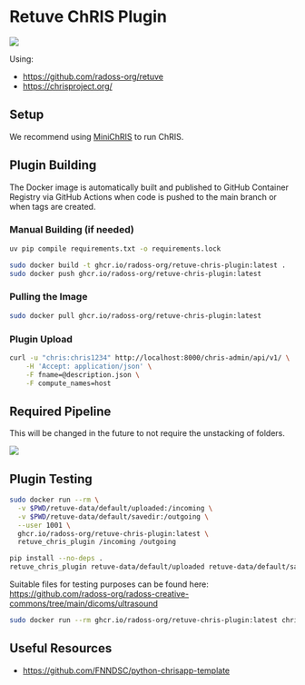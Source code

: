 # Retuve ChRIS Plugin

![](https://files.mcaq.me/22ha2.png)

Using:
- https://github.com/radoss-org/retuve
- https://chrisproject.org/


## Setup

We recommend using [MiniChRIS](https://github.com/FNNDSC/miniChRIS-docker) to run ChRIS.

## Plugin Building

The Docker image is automatically built and published to GitHub Container Registry via GitHub Actions when code is pushed to the main branch or when tags are created.

### Manual Building (if needed)

```bash
uv pip compile requirements.txt -o requirements.lock

sudo docker build -t ghcr.io/radoss-org/retuve-chris-plugin:latest .
sudo docker push ghcr.io/radoss-org/retuve-chris-plugin:latest
```

### Pulling the Image

```bash
sudo docker pull ghcr.io/radoss-org/retuve-chris-plugin:latest
```

### Plugin Upload

```bash
curl -u "chris:chris1234" http://localhost:8000/chris-admin/api/v1/ \
    -H 'Accept: application/json' \
    -F fname=@description.json \
    -F compute_names=host
```

## Required Pipeline

This will be changed in the future to not require the unstacking of folders.

![](https://files.mcaq.me/kb495.png)

## Plugin Testing

```bash
sudo docker run --rm \
  -v $PWD/retuve-data/default/uploaded:/incoming \
  -v $PWD/retuve-data/default/savedir:/outgoing \
  --user 1001 \
  ghcr.io/radoss-org/retuve-chris-plugin:latest \
  retuve_chris_plugin /incoming /outgoing
```

```bash
pip install --no-deps .
retuve_chris_plugin retuve-data/default/uploaded retuve-data/default/savedir
```

Suitable files for testing purposes can be found here: https://github.com/radoss-org/radoss-creative-commons/tree/main/dicoms/ultrasound

```bash
sudo docker run --rm ghcr.io/radoss-org/retuve-chris-plugin:latest chris_plugin_info -d ghcr.io/radoss-org/retuve-chris-plugin:latest > description.json
```

## Useful Resources
- https://github.com/FNNDSC/python-chrisapp-template
